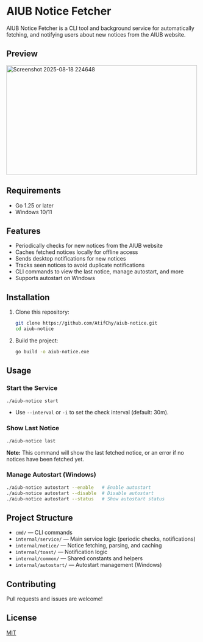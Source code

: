 # AIUB Notice Fetcher

AIUB Notice Fetcher is a CLI tool and background service for automatically fetching,
and notifying users about new notices from the AIUB website.

## Preview

<img width="500" height="287" alt="Screenshot 2025-08-18 224648" src="https://github.com/user-attachments/assets/411999be-0da6-4a23-9fd3-15bd97c7b44f" />

## Requirements

- Go 1.25 or later
- Windows 10/11

## Features

- Periodically checks for new notices from the AIUB website
- Caches fetched notices locally for offline access
- Sends desktop notifications for new notices
- Tracks seen notices to avoid duplicate notifications
- CLI commands to view the last notice, manage autostart, and more
- Supports autostart on Windows

## Installation

1. Clone this repository:

   ```sh
   git clone https://github.com/AtifChy/aiub-notice.git
   cd aiub-notice
   ```

2. Build the project:

   ```sh
   go build -o aiub-notice.exe
   ```

## Usage

### Start the Service

```sh
./aiub-notice start
```

- Use `--interval` or `-i` to set the check interval (default: 30m).

### Show Last Notice

```sh
./aiub-notice last
```

**Note:** This command will show the last fetched notice, or an error if no notices have been fetched yet.

### Manage Autostart (Windows)

```sh
./aiub-notice autostart --enable   # Enable autostart
./aiub-notice autostart --disable  # Disable autostart
./aiub-notice autostart --status   # Show autostart status
```

## Project Structure

- `cmd/` — CLI commands
- `internal/service/` — Main service logic (periodic checks, notifications)
- `internal/notice/` — Notice fetching, parsing, and caching
- `internal/toast/` — Notification logic
- `internal/common/` — Shared constants and helpers
- `internal/autostart/` — Autostart management (Windows)

## Contributing

Pull requests and issues are welcome!

## License

[MIT](./LICENSE)
